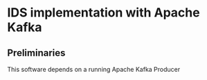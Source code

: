 # IDS implementation with Apache Kafka

## Preliminaries

This software depends on a running Apache Kafka Producer

## 